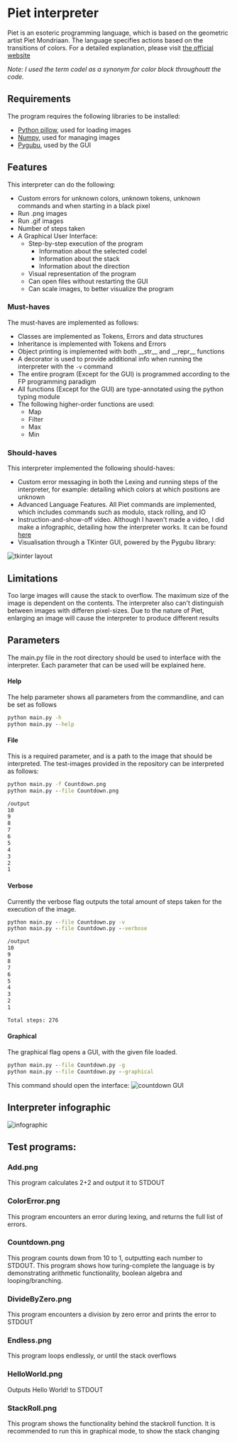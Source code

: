 # Piet interpreter
Piet is an esoteric programming language, which is based on the geometric artist Piet Mondriaan. The language specifies actions based on the transitions of colors. For a detailed explanation, please visit [the official website](https://www.dangermouse.net/esoteric/piet.html)

_Note: I used the term codel as a synonym for color block throughoutt the code._

## Requirements
The program requires the following libraries to be installed:
- [Python pillow](https://pillow.readthedocs.io/en/stable/), used for loading images
- [Numpy](https://numpy.org/), used for managing images
- [Pygubu](https://pypi.org/project/pygubu/), used by the GUI

## Features
This interpreter can do the following:
- Custom errors for unknown colors, unknown tokens, unknown commands and when starting in a black pixel
- Run .png images
- Run .gif images
- Number of steps taken
- A Graphical User Interface:
    - Step-by-step execution of the program
        - Information about the selected codel
        - Information about the stack
        - Information about the direction
    - Visual representation of the program
    - Can open files without restarting the GUI
    - Can scale images, to better visualize the program


### Must-haves
The must-haves are implemented as follows:
- Classes are implemented as Tokens, Errors and data structures
- Inheritance is implemented with Tokens and Errors
- Object printing is implemented with both \_\_str__ and \_\_repr__ functions
- A decorator is used to provide additional info when running the interpreter with the ```-v``` command
- The entire program (Except for the GUI) is programmed according to the FP programming paradigm
- All functions (Except for the GUI) are type-annotated using the python typing module
- The following higher-order functions are used:
    - Map
    - Filter
    - Max
    - Min

### Should-haves
This interpreter implemented the following should-haves:
- Custom error messaging in both the Lexing and running steps of the interpreter, for example: detailing which colors at which positions are unknown
- Advanced Language Features. All Piet commands are implemented, which includes commands such as modulo, stack rolling, and IO
- Instruction-and-show-off video. Although I haven't made a video, I did make a infographic, detailing how the interpreter works. It can be found [here](#interpreter-infographic)
- Visualisation through a TKinter GUI, powered by the Pygubu library: 

![tkinter layout](/Info/GUI_Layout.PNG?raw=true)

## Limitations
Too large images will cause the stack to overflow. The maximum size of the image is dependent on the contents.
The interpreter also can't distinguish between images with differen pixel-sizes. Due to the nature of Piet, enlarging an image will cause the interpreter to produce different results


## Parameters
The main.py file in the root directory should be used to interface with the interpreter. Each parameter that can be used will be explained here.

#### Help
The help parameter shows all parameters from the commandline, and can be set as follows
```cmd
python main.py -h
python main.py --help
```

#### File
This is a required parameter, and is a path to the image that should be interpreted. The test-images provided in the repository can be interpreted as follows:
```cmd
python main.py -f Countdown.png
python main.py --file Countdown.png

/output 
10
9
8
7
6
5
4
3
2
1

```

#### Verbose
Currently the verbose flag outputs the total amount of steps taken for the execution of the image.
```cmd
python main.py --file Countdown.py -v
python main.py --file Countdown.py --verbose

/output
10
9
8
7
6
5
4
3
2
1

Total steps: 276

```


#### Graphical
The graphical flag opens a GUI, with the given file loaded.
```cmd
python main.py --file Countdown.py -g
python main.py --file Countdown.py --graphical
```
This command should open the interface:
![countdown GUI](/Info/countdown_GUI.PNG?raw=true)


## Interpreter infographic
![infographic](/Info/poster.png?raw=true)

## Test programs:
### Add.png
This program calculates 2+2 and output it to STDOUT
### ColorError.png
This program encounters an error during lexing, and returns the full list of errors.
### Countdown.png
This program counts down from 10 to 1, outputting each number to STDOUT. This program shows how turing-complete the language is by demonstrating arithmetic functionality, boolean algebra and looping/branching.
### DivideByZero.png
This program encounters a division by zero error and prints the error to STDOUT
### Endless.png
This program loops endlessly, or until the stack overflows
### HelloWorld.png
Outputs Hello World! to STDOUT
### StackRoll.png
This program shows the functionality behind the stackroll function. It is recommended to run this in graphical mode, to show the stack changing
